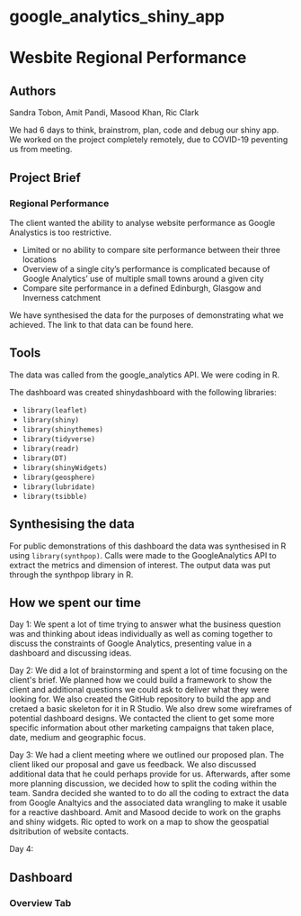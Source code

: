 # google_analytics_shiny_app

# Wesbite Regional Performance

## Authors
Sandra Tobon, Amit Pandi, Masood Khan, Ric Clark

We had 6 days to think, brainstrom, plan, code and debug our shiny app. We worked on the project completely remotely, due to COVID-19 peventing us from meeting.

## Project Brief
### Regional Performance

The client wanted the ability to analyse website performance as Google Analystics is too restrictive.
- Limited or no ability to compare site performance between their three locations
- Overview of a single city’s performance is complicated because of Google Analytics’ use of multiple small towns around a given city
- Compare site performance in a defined Edinburgh, Glasgow and Inverness catchment

We have synthesised the data for the purposes of demonstrating what we achieved. The link to that data can be found here.

## Tools

The data was called from the google_analytics API. We were coding in R.

The dashboard was created shinydashboard with the following libraries: 
- `library(leaflet)`
- `library(shiny)`
- `library(shinythemes)`
- `library(tidyverse)`              
- `library(readr)`
- `library(DT)`
- `library(shinyWidgets)`
- `library(geosphere)`
- `library(lubridate)`
- `library(tsibble)`


## Synthesising the data
For public demonstrations of this dashboard the data was synthesised in R using `library(synthpop)`. 
Calls were made to the GoogleAnalytics API to extract the metrics and dimension of interest. The output data was put through the synthpop library in R.

## How we spent our time
Day 1: We spent a lot of time trying to answer what the business question was and thinking about ideas individually as well as coming together to discuss the constraints of Google Analytics, presenting value in a dashboard and discussing ideas. 

Day 2: We did a lot of brainstorming and spent a lot of time focusing on the client's brief. We planned how we could build a framework to show the client and additional questions we could ask to deliver what they were looking for. We also created the GitHub repository to build the app and cretaed a basic skeleton for it in R Studio. We also drew some wireframes of potential dashboard designs. We contacted the client to get some more specific information about other marketing campaigns that taken place, date, medium and geographic focus.

Day 3: We had a client meeting where we outlined our proposed plan. The client liked our proposal and gave us feedback. We also discussed additional data that he could perhaps provide for us. Afterwards, after some more planning discussion, we decided how to split the coding within the team. Sandra decided she wanted to to do all the coding to extract the data from Google Analtyics and the associated data wrangling to make it usable for a reactive dashboard. Amit and Masood decide to work on the graphs and shiny widgets. Ric opted to work on a map to show the geospatial dsitribution of website contacts.

Day 4: 

## Dashboard
### Overview Tab


